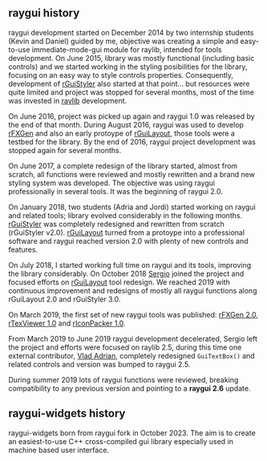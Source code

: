 ## raygui history

raygui development started on December 2014 by two internship students (Kevin and Daniel) guided by me, objective was creating a simple and easy-to-use immediate-mode-gui module for raylib, intended for tools development. On June 2015, library was mostly functional (including basic controls) and we started working in the styling posibilities for the library, focusing on an easy way to style controls properties. Consequently, development of [rGuiStyler](https://raylibtech.itch.io/rguistyler) also started at that point... but resources were quite limited and project was stopped for several months, most of the time was invested in [raylib](https://github.com/raysan5/raylib) development.

On June 2016, project was picked up again and raygui 1.0 was released by the end of that month. During August 2016, raygui was used to develop [rFXGen](https://github.com/raysan5/rfxgen) and also an early protoype of [rGuiLayout](https://raylibtech.itch.io/rguilayout), those tools were a testbed for the library. By the end of 2016, raygui project development was stopped again for several months.

On June 2017, a complete redesign of the library started, almost from scratch, all functions were reviewed and mostly rewritten and a brand new styling system was developed. The objective was using raygui professionally in several tools. It was the beginning of raygui 2.0.

On January 2018, two students (Adria and Jordi) started working on raygui and related tools; library evolved considerably in the following months. [rGuiStyler](https://raylibtech.itch.io/rguistyler) was completely redesigned and rewritten from scratch (rGuiStyler v2.0). [rGuiLayout](https://raylibtech.itch.io/rguilayout) turned from a protoype into a professional software and raygui reached version 2.0 with plenty of new controls and features.

On July 2018, I started working full time on raygui and its tools, improving the library considerably. On October 2018 [Sergio](https://github.com/anidealgift) joined the project and focused efforts on [rGuiLayout](https://raylibtech.itch.io/rguilayout) tool redesign. We reached 2019 with continuous improvement and redesigns of mostly all raygui functions along rGuiLayout 2.0 and rGuiStyler 3.0.

On March 2019, the first set of new raygui tools was published: [rFXGen 2.0](https://raylibtech.itch.io/rfxgen), [rTexViewer 1.0](https://raylibtech.itch.io/rtexviewer) and [rIconPacker 1.0](https://raylibtech.itch.io/riconpacker).

From March 2019 to June 2019 raygui development decelerated, Sergio left the project and efforts were focused on raylib 2.5, during this time one external contributor, [Vlad Adrian](https://github.com/Demizdor), completely redesigned `GuiTextBox()` and related controls and version was bumped to raygui 2.5.

During summer 2019 lots of raygui functions were reviewed, breaking compatibility to any previous version and pointing to a **raygui 2.6** update.

## raygui-widgets history

raygui-widgets born from raygui fork in October 2023. The aim is to create an easiest-to-use C++ cross-compiled gui library especially used in machine based user interface.